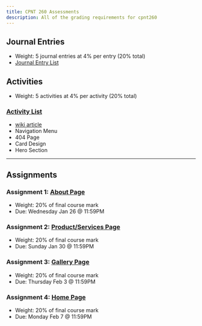 ```yaml
---
title: CPNT 260 Assessments
description: All of the grading requirements for cpnt260
---
```


## Journal Entries

- Weight: 5 journal entries at 4% per entry (20% total)
- [Journal Entry List](/cpnt-260/assignments/journal)

## Activities

- Weight: 5 activities at 4% per activity (20% total)

### [Activity List](/cpnt-260/assignments/activities)

- [wiki article](https://gist.github.com/lilyx13/7371f05b2deb3862eb4ca54e27c21299)
- Navigation Menu
- 404 Page
- Card Design
- Hero Section

---

## Assignments

### Assignment 1: [About Page](/cpnt-260/assignments/assignment-1)

- Weight: 20% of final course mark
- Due: Wednesday Jan 26 @ 11:59PM

### Assignment 2: [Product/Services Page](/cpnt-260/assignments/assignment-2)

- Weight: 20% of final course mark
- Due: Sunday Jan 30 @ 11:59PM

### Assignment 3: [Gallery Page](/cpnt-260/assignments/assignment-3)

- Weight: 20% of final course mark
- Due: Thursday Feb 3 @ 11:59PM

### Assignment 4: [Home Page](/cpnt-260/assignments/assignment-4)

- Weight: 20% of final course mark
- Due: Monday Feb 7 @ 11:59PM
